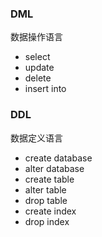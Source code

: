
### DML
数据操作语言
* select
* update
* delete
* insert into

### DDL
数据定义语言

* create database
* alter database
* create table
* alter table
* drop table
* create index
* drop index
